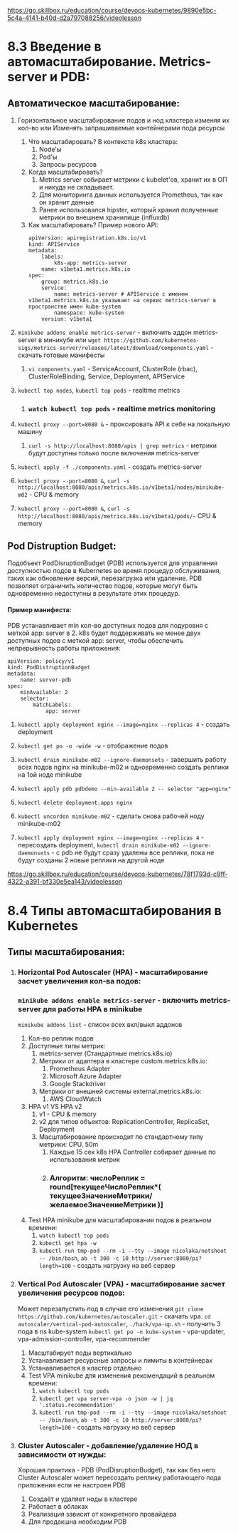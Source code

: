 https://go.skillbox.ru/education/course/devops-kubernetes/9890e5bc-5c4a-4141-b40d-d2a797088256/videolesson

# 8.3 Введение в автомасштабирование. Metrics-server и PDB:

## Автоматическое масштабирование:

1. Горизонтальное масштабирование подов и нод кластера изменяя их кол-во
или
Изменять запрашиваемые контейнерами пода ресурсы

    1. Что масштабировать? 
        В контексте k8s кластера:
        1. Node'ы
        2. Pod'ы
        3. Запросы ресурсов
    2. Когда масштабировать? 
        1. Metrics server собирает метрики с kubelet'ов, хранит их в ОП и никуда не складывает.
        2. Для мониторинга данных используется Prometheus, так как он хранит данные
        3. Ранее использовался hipster, который хранил полученные метрики во внешнем хранилище (influxdb)
    3. Как масштабировать?
        Пример нового API:
        ```
        apiVersion: apiregistration.k8s.io/v1
        kind: APIService
        metadata:
            labels:
                k8s-app: metrics-server
            name: v1beta1.metrics.k8s.io
        spec:
            group: metrics.k8s.io
            service:
                name: metrics-server # APIService с именем v1beta1.metrics.k8s.io указывает на сервис metrics-server в пространстве имен kube-system
                namespace: kube-system
            version: v1beta1
        ```
2. `minikube addons enable metrics-server` - включить аддон metrics-server в миникубе
    или `wget https://github.com/kubernetes-sigs/metrics-server/releases/latest/download/components.yaml` - скачать готовые манифесты
    1. `vi components.yaml` - ServiceAccount, ClusterRole (rbac), ClusterRoleBinding, Service, Deployment, APIService

3. `kubectl top nodes`, `kubectl top pods` - realtime metrics
    1. ### `watch kubectl top pods` - realtime metrics monitoring

4. `kubectl proxy --port=8080 &` - проксировать API к себе на локальную машину
    1. `curl -s http://localhost:8080/apis | grep metrics` - метрики будут доступны только после включения metrics-server

5. `kubectl apply -f ./components.yaml` - создать metrics-server

6. `kubectl proxy --port=8080 &`, `curl -s http://localhost:8080/apis/metrics.k8s.io/v1beta1/nodes/minikube-m02` - CPU & memory

7. `kubectl proxy --port=8080 &`, `curl -s http://localhost:8080/apis/metrics.k8s.io/v1beta1/pods/`- CPU & memory


## Pod Distruption Budget:
Подобъект PodDisruptionBudget (PDB) используется для управления доступностью подов в Kubernetes во время процедур обслуживания, таких как обновление версий, перезагрузка или удаление. PDB позволяет ограничить количество подов, которые могут быть одновременно недоступны в результате этих процедур.

#### Пример манифеста:
PDB устанавливает min кол-во доступных подов для подуровня с меткой app: server в 2. 
k8s будет поддерживать не менее двух доступных подов с меткой app: server, чтобы обеспечить непрерывность работы приложения:
```
apiVersion: policy/v1
kind: PodDistruptionBudget
metadata:
    name: server-pdb
spec:
    minAvailable: 2
    selector:
        matchLabels:
            app: server
```

1. `kubectl apply deployment nginx --image=nginx --replicas 4` - создать deployment

2. `kubectl get po -o -wide -w` - отображение подов

3. `kubectl drain minikube-m02 --ignore-daemonsets` - завершить работу всех подов nginx на minikube-m02 и одновременно создать реплики на 1ой ноде minikube

4. `kubectl apply pdb pdbdemo --min-available 2 -- selector "app=nginx"`

5. `kubectl delete deployment.apps nginx`

6. `kubectl uncordon minikube-m02` - сделать снова рабочей ноду minikube-m02

7. `kubectl apply deployment nginx --image=nginx --replicas 4` - пересоздать deployment, `kubectl drain minikube-m02 --ignore-daemonsets` - с pdb не будут сразу удалены все реплики, пока не будут созданы 2 новые реплики на другой ноде


https://go.skillbox.ru/education/course/devops-kubernetes/78f1793d-c9ff-4322-a391-bf330e5ea143/videolesson

# 8.4 Типы автомасштабирования в Kubernetes

## Типы масштабирования:
1. ### Horizontal Pod Autoscaler (HPA) - масштабирование засчет увеличения кол-ва подов:
    ### `minikube addons enable metrics-server` - включить metrics-server для работы HPA в minikube
    `minikube addons list` - список всех вкл/выкл аддонов

    1. Кол-во реплик подов
    2. Доступные типы метрик:
        1. metrics-server (Стандартные metrics.k8s.io)
        2. Метрики от адаптера в кластере custom.metrics.k8s.io:
            1. Prometheus Adapter
            2. Microsoft Azure Adapter
            3. Google Stackdriver
        3. Метрики от внешней системы external.metrics.k8s.io:
            1. AWS CloudWatch
    3. HPA v1 VS HPA v2
        1. v1 - CPU & memory
        2. v2 для типов объектов: ReplicationController, ReplicaSet, Deployment
        3. Масштабирование происходит по стандартному типу метрики: CPU, 50m
            1. Каждые 15 сек k8s HPA Controller собирает данные по использования метрик 
            2. ### Алгоритм: числоРеплик = round[текущееЧислоРеплик*( текущееЗначениеМетрики/желаемоеЗначениеМетрики )]
    4. Test HPA minikube для масштабирования подов в реальном времени:
        1. `watch kubectl top pods`
        2. `kubectl get hpa -w`
        3. `kubectl run tmp-pod --rm -i --tty --image nicolaka/netshoot -- /bin/bash`, `ab -t 300 -c 10 http://server:8080/pi?length=100` - создать нагрузку на веб сервер

2. ### Vertical Pod Autoscaler (VPA) - масштабирование засчет увеличения ресурсов подов:
    Может перезапустить под в случае его изменения
    `git clone https://github.com/kubernetes/autoscaler.git` - скачать vpa. 
    `cd autoscaler/vertical-pod-autoscaler`, `./hack/vpa-up.sh` - получить 3 пода в ns kube-system
    `kubectl get po -n kube-system` - vpa-updater, vpa-admission-controller, vpa-recommender

    1. Масштабирует поды вертикально
    2. Устанавливает ресурсные запросы и лимиты в контейнерах
    3. Устанавливается в кластер отдельно
    4. Test VPA minikube для изменения рекомендаций в реальном времени:
        1. `watch kubectl top pods`
        2. `kubectl get vpa server-vpa -o json -w | jq '.status.recommendation'`
        3. `kubectl run tmp-pod --rm -i --tty --image nicolaka/netshoot -- /bin/bash`, `ab -t 300 -c 10 http://server:8080/pi?length=100` - создать нагрузку на веб сервер

3. ### Cluster Autoscaler - добавление/удаление НОД в зависимости от нужды:
    Хорошая практика - PDB (PodDisruptionBudget), так как без него Cluster Autoscaler может пересоздать реплику работающего пода приложения если не настроен PDB
    1. Создаёт и удаляет ноды в кластере
    2. Работает в облаках
    3. Реализация зависит от конкретного провайдера
    4. Для продакшна необходим PDB